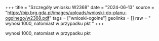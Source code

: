 +++
title = "Szczegóły wniosku W2368"
date = "2024-06-13"
source = "https://bip.brg.gda.pl/images/uploads/wnioski-do-planu-ogolnego/w2368.pdf"
tags = ["wnioski-ogolne"]
geolinks = []
raw = " wynosi 1000, natomiast w przypadku pkt "
+++

 wynosi 1000, natomiast w przypadku pkt 


